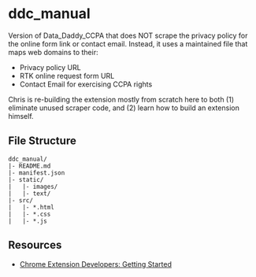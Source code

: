 # ddc_manual

Version of Data_Daddy_CCPA that does NOT scrape the privacy policy for the online form link or contact email.
Instead, it uses a maintained file that maps web domains to their:

- Privacy policy URL
- RTK online request form URL
- Contact Email for exercising CCPA rights

Chris is re-building the extension mostly from scratch here to both (1) eliminate unused scraper code, 
and (2) learn how to build an extension himself.

## File Structure

```
ddc_manual/
|- README.md
|- manifest.json
|- static/
|   |- images/
|   |- text/
|- src/
|   |- *.html
|   |- *.css
|   |- *.js
```

## Resources

- [Chrome Extension Developers: Getting Started](https://developer.chrome.com/docs/extensions/mv3/getstarted/)
